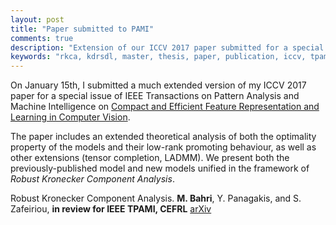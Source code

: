 ```yaml
---
layout: post
title: "Paper submitted to PAMI"
comments: true
description: "Extension of our ICCV 2017 paper submitted for a special issue of IEEE TPAMI."
keywords: "rkca, kdrsdl, master, thesis, paper, publication, iccv, tpami"
---
```


On January 15th, I submitted a much extended version of my ICCV 2017 paper for a special issue of IEEE Transactions on Pattern Analysis and Machine Intelligence on [Compact and Efficient Feature Representation and Learning in Computer Vision](http://www.ee.oulu.fi/~lili/TPAMI2017_SI.htm).

The paper includes an extended theoretical analysis of both the optimality property of the models and their low-rank promoting behaviour, as well as other extensions (tensor completion, LADMM). We present both the previously-published model and new models unified in the framework of *Robust Kronecker Component Analysis*.

Robust Kronecker Component Analysis. **M. Bahri**, Y. Panagakis, and S. Zafeiriou, **in review for IEEE TPAMI, CEFRL** [arXiv](https://arxiv.org/abs/1801.06432)
